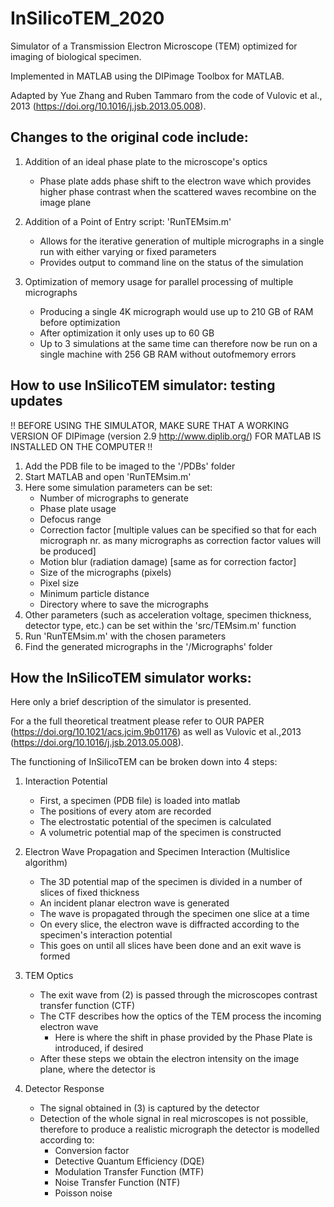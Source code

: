 # InSilicoTEM_2020

Simulator of a Transmission Electron Microscope (TEM) optimized for imaging of biological specimen.

Implemented in MATLAB using the DIPimage Toolbox for MATLAB.

Adapted by Yue Zhang and Ruben Tammaro from the code of Vulovic et al., 2013 (https://doi.org/10.1016/j.jsb.2013.05.008).

Changes to the original code include:
  -

1) Addition of an ideal phase plate to the microscope's optics
    - Phase plate adds phase shift to the electron wave which provides higher phase contrast when the scattered waves recombine on the image plane
    
2) Addition of a Point of Entry script: 'RunTEMsim.m'
    - Allows for the iterative generation of multiple micrographs in a single run with either varying or fixed parameters
    - Provides output to command line on the status of the simulation
    
3) Optimization of memory usage for parallel processing of multiple micrographs
    - Producing a single 4K micrograph would use up to 210 GB of RAM before optimization
    - After optimization it only uses up to 60 GB
    - Up to 3 simulations at the same time can therefore now be run on a single machine with 256 GB RAM without outofmemory errors

How to use InSilicoTEM simulator: testing updates
-

!! BEFORE USING THE SIMULATOR, MAKE SURE THAT A WORKING VERSION OF DIPimage (version 2.9 http://www.diplib.org/) FOR MATLAB IS INSTALLED ON THE COMPUTER !! 

1) Add the PDB file to be imaged to the '/PDBs' folder
2) Start MATLAB and open 'RunTEMsim.m'
3) Here some simulation parameters can be set:
    - Number of micrographs to generate
    - Phase plate usage
    - Defocus range
    - Correction factor [multiple values can be specified so that for each micrograph nr. as many micrographs as correction factor values will be produced]
    - Motion blur (radiation damage) [same as for correction factor]
    - Size of the micrographs (pixels)
    - Pixel size
    - Minimum particle distance
    - Directory where to save the micrographs
4) Other parameters (such as acceleration voltage, specimen thickness, detector type, etc.) can be set within the 'src/TEMsim.m' function
5) Run 'RunTEMsim.m' with the chosen parameters
6) Find the generated micrographs in the '/Micrographs' folder

How the InSilicoTEM simulator works:
-
Here only a brief description of the simulator is presented.

For a the full theoretical treatment please refer to OUR PAPER (https://doi.org/10.1021/acs.jcim.9b01176) as well as Vulovic et al.,2013 (https://doi.org/10.1016/j.jsb.2013.05.008).

The functioning of InSilicoTEM can be broken down into 4 steps:

1) Interaction Potential
    - First, a specimen (PDB file) is loaded into matlab
    - The positions of every atom are recorded
    - The electrostatic potential of the specimen is calculated
    - A volumetric potential map of the specimen is constructed
    
2) Electron Wave Propagation and Specimen Interaction (Multislice algorithm)
    - The 3D potential map of the specimen is divided in a number of slices of fixed thickness
    - An incident planar electron wave is generated 
    - The wave is propagated through the specimen one slice at a time
    - On every slice, the electron wave is diffracted according to the specimen's interaction potential
    - This goes on until all slices have been done and an exit wave is formed
    
3) TEM Optics
    - The exit wave from (2) is passed through the microscopes contrast transfer function (CTF)
    - The CTF describes how the optics of the TEM process the incoming electron wave
      - Here is where the shift in phase provided by the Phase Plate is introduced, if desired
    - After these steps we obtain the electron intensity on the image plane, where the detector is
    
4) Detector Response
    - The signal obtained in (3) is captured by the detector
    - Detection of the whole signal in real microscopes is not possible, therefore to produce a realistic micrograph the detector is modelled according to:
      - Conversion factor
      - Detective Quantum Efficiency (DQE)
      - Modulation Transfer Function (MTF)
      - Noise Transfer Function (NTF)
      - Poisson noise
      

